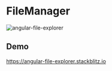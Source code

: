 # FileManager

![angular-file-explorer](https://raw.githubusercontent.com/LukasMarx/angular-file-manager/master/angular-file-explorer.png)

## Demo

https://angular-file-explorer.stackblitz.io
